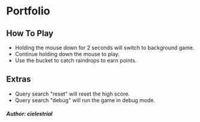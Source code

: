 # Portfolio

## How To Play

- Holding the mouse down for 2 seconds will switch to background game.
- Continue holding down the mouse to play.
- Use the bucket to catch raindrops to earn points.

## Extras

- Query search "reset" will reset the high score.
- Query search "debug" will run the game in debug mode.

#### _Author: cielestrial_

